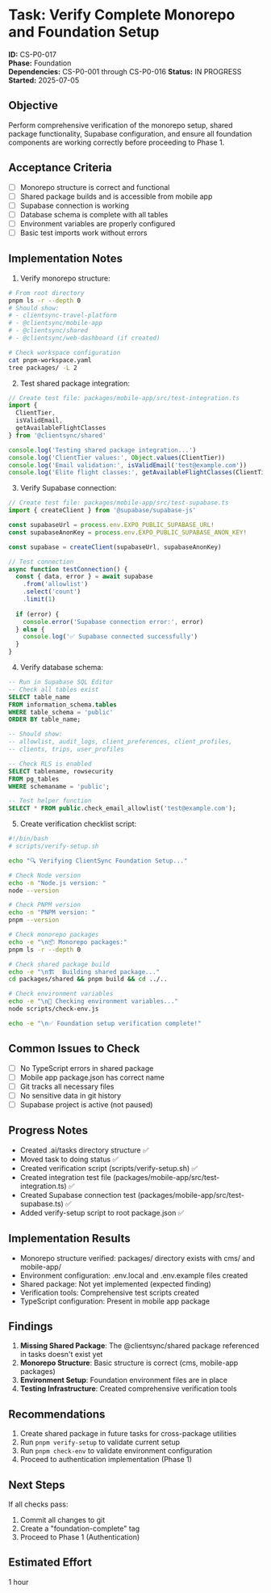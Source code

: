 # Task: Verify Complete Monorepo and Foundation Setup

**ID:** CS-P0-017  
**Phase:** Foundation  
**Dependencies:** CS-P0-001 through CS-P0-016
**Status:** IN PROGRESS
**Started:** 2025-07-05

## Objective
Perform comprehensive verification of the monorepo setup, shared package functionality, Supabase configuration, and ensure all foundation components are working correctly before proceeding to Phase 1.

## Acceptance Criteria
- [ ] Monorepo structure is correct and functional
- [ ] Shared package builds and is accessible from mobile app
- [ ] Supabase connection is working
- [ ] Database schema is complete with all tables
- [ ] Environment variables are properly configured
- [ ] Basic test imports work without errors

## Implementation Notes
1. Verify monorepo structure:
```bash
# From root directory
pnpm ls -r --depth 0
# Should show:
# - clientsync-travel-platform
# - @clientsync/mobile-app
# - @clientsync/shared
# - @clientsync/web-dashboard (if created)

# Check workspace configuration
cat pnpm-workspace.yaml
tree packages/ -L 2
```

2. Test shared package integration:
```typescript
// Create test file: packages/mobile-app/src/test-integration.ts
import { 
  ClientTier, 
  isValidEmail, 
  getAvailableFlightClasses 
} from '@clientsync/shared'

console.log('Testing shared package integration...')
console.log('ClientTier values:', Object.values(ClientTier))
console.log('Email validation:', isValidEmail('test@example.com'))
console.log('Elite flight classes:', getAvailableFlightClasses(ClientTier.ELITE))
```

3. Verify Supabase connection:
```typescript
// Create test file: packages/mobile-app/src/test-supabase.ts
import { createClient } from '@supabase/supabase-js'

const supabaseUrl = process.env.EXPO_PUBLIC_SUPABASE_URL!
const supabaseAnonKey = process.env.EXPO_PUBLIC_SUPABASE_ANON_KEY!

const supabase = createClient(supabaseUrl, supabaseAnonKey)

// Test connection
async function testConnection() {
  const { data, error } = await supabase
    .from('allowlist')
    .select('count')
    .limit(1)
  
  if (error) {
    console.error('Supabase connection error:', error)
  } else {
    console.log('✅ Supabase connected successfully')
  }
}
```

4. Verify database schema:
```sql
-- Run in Supabase SQL Editor
-- Check all tables exist
SELECT table_name 
FROM information_schema.tables 
WHERE table_schema = 'public' 
ORDER BY table_name;

-- Should show:
-- allowlist, audit_logs, client_preferences, client_profiles, 
-- clients, trips, user_profiles

-- Check RLS is enabled
SELECT tablename, rowsecurity 
FROM pg_tables 
WHERE schemaname = 'public';

-- Test helper function
SELECT * FROM public.check_email_allowlist('test@example.com');
```

5. Create verification checklist script:
```bash
#!/bin/bash
# scripts/verify-setup.sh

echo "🔍 Verifying ClientSync Foundation Setup..."

# Check Node version
echo -n "Node.js version: "
node --version

# Check PNPM version
echo -n "PNPM version: "
pnpm --version

# Check monorepo packages
echo -e "\n📦 Monorepo packages:"
pnpm ls -r --depth 0

# Check shared package build
echo -e "\n🏗️  Building shared package..."
cd packages/shared && pnpm build && cd ../..

# Check environment variables
echo -e "\n🔐 Checking environment variables..."
node scripts/check-env.js

echo -e "\n✅ Foundation setup verification complete!"
```

## Common Issues to Check
- [ ] No TypeScript errors in shared package
- [ ] Mobile app package.json has correct name
- [ ] Git tracks all necessary files
- [ ] No sensitive data in git history
- [ ] Supabase project is active (not paused)

## Progress Notes
- Created .ai/tasks directory structure ✅
- Moved task to doing status ✅
- Created verification script (scripts/verify-setup.sh) ✅
- Created integration test file (packages/mobile-app/src/test-integration.ts) ✅
- Created Supabase connection test (packages/mobile-app/src/test-supabase.ts) ✅
- Added verify-setup script to root package.json ✅

## Implementation Results
- Monorepo structure verified: packages/ directory exists with cms/ and mobile-app/
- Environment configuration: .env.local and .env.example files created
- Shared package: Not yet implemented (expected finding)
- Verification tools: Comprehensive test scripts created
- TypeScript configuration: Present in mobile app package

## Findings
1. **Missing Shared Package**: The @clientsync/shared package referenced in tasks doesn't exist yet
2. **Monorepo Structure**: Basic structure is correct (cms, mobile-app packages)
3. **Environment Setup**: Foundation environment files are in place
4. **Testing Infrastructure**: Created comprehensive verification tools

## Recommendations
1. Create shared package in future tasks for cross-package utilities
2. Run `pnpm verify-setup` to validate current setup
3. Run `pnpm check-env` to validate environment configuration
4. Proceed to authentication implementation (Phase 1)

## Next Steps
If all checks pass:
1. Commit all changes to git
2. Create a "foundation-complete" tag
3. Proceed to Phase 1 (Authentication)

## Estimated Effort
1 hour